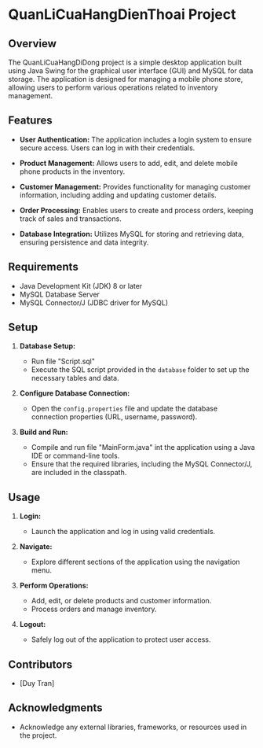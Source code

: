 # QuanLiCuaHangDienThoai Project

## Overview

The QuanLiCuaHangDiDong project is a simple desktop application built using Java Swing for the graphical user interface (GUI) and MySQL for data storage. The application is designed for managing a mobile phone store, allowing users to perform various operations related to inventory management.

## Features

- **User Authentication:** The application includes a login system to ensure secure access. Users can log in with their credentials.

- **Product Management:** Allows users to add, edit, and delete mobile phone products in the inventory.

- **Customer Management:** Provides functionality for managing customer information, including adding and updating customer details.

- **Order Processing:** Enables users to create and process orders, keeping track of sales and transactions.

- **Database Integration:** Utilizes MySQL for storing and retrieving data, ensuring persistence and data integrity.

## Requirements

- Java Development Kit (JDK) 8 or later
- MySQL Database Server
- MySQL Connector/J (JDBC driver for MySQL)

## Setup

1. **Database Setup:**
   - Run file "Script.sql"
   - Execute the SQL script provided in the `database` folder to set up the necessary tables and data.

2. **Configure Database Connection:**
   - Open the `config.properties` file and update the database connection properties (URL, username, password).

3. **Build and Run:**
   - Compile and run file "MainForm.java" int the application using a Java IDE or command-line tools.
   - Ensure that the required libraries, including the MySQL Connector/J, are included in the classpath.

## Usage

1. **Login:**
   - Launch the application and log in using valid credentials.

2. **Navigate:**
   - Explore different sections of the application using the navigation menu.

3. **Perform Operations:**
   - Add, edit, or delete products and customer information.
   - Process orders and manage inventory.

4. **Logout:**
   - Safely log out of the application to protect user access.

## Contributors

- [Duy Tran]

## Acknowledgments

- Acknowledge any external libraries, frameworks, or resources used in the project.

